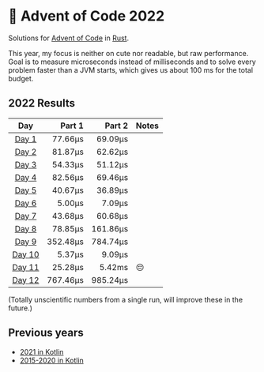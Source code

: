 # 🎄 Advent of Code 2022 

Solutions for [Advent of Code](https://adventofcode.com/) in [Rust](https://www.rust-lang.org/).

This year, my focus is neither on cute nor readable, but raw performance. Goal is to measure
microseconds instead of milliseconds and to solve every problem faster than a JVM starts, which
gives us about 100 ms for the total budget.

## 2022 Results

| Day                                            | Part 1   | Part 2   | Notes |
| :--------------------------------------------: | -------: | -------: | :---- |
| [Day 1](https://adventofcode.com/2022/day/1)   |  77.66µs |  69.09µs |       |
| [Day 2](https://adventofcode.com/2022/day/2)   |  81.87µs |  62.62µs |       |
| [Day 3](https://adventofcode.com/2022/day/3)   |  54.33µs |  51.12µs |       |
| [Day 4](https://adventofcode.com/2022/day/4)   |  82.56µs |  69.46µs |       |
| [Day 5](https://adventofcode.com/2022/day/5)   |  40.67µs |  36.89µs |       |
| [Day 6](https://adventofcode.com/2022/day/6)   |   5.00µs |   7.09µs |       |
| [Day 7](https://adventofcode.com/2022/day/7)   |  43.68µs |  60.68µs |       |
| [Day 8](https://adventofcode.com/2022/day/8)   |  78.85µs | 161.86µs |       |
| [Day 9](https://adventofcode.com/2022/day/9)   | 352.48µs | 784.74µs |       |
| [Day 10](https://adventofcode.com/2022/day/10) |   5.37µs |   9.09µs |       |
| [Day 11](https://adventofcode.com/2022/day/11) |  25.28µs |   5.42ms | 😔    |
| [Day 12](https://adventofcode.com/2022/day/12) | 767.46µs | 985.24µs |       |

(Totally unscientific numbers from a single run, will improve these in the future.)

## Previous years

* [2021 in Kotlin](https://github.com/komu/advent-of-code-2021)
* [2015-2020 in Kotlin](https://github.com/komu/advent-of-code)
